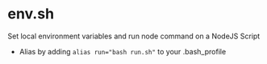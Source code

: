 env.sh
===

Set local environment variables and run node command on a NodeJS Script

* Alias by adding `alias run="bash run.sh"` to your .bash_profile
